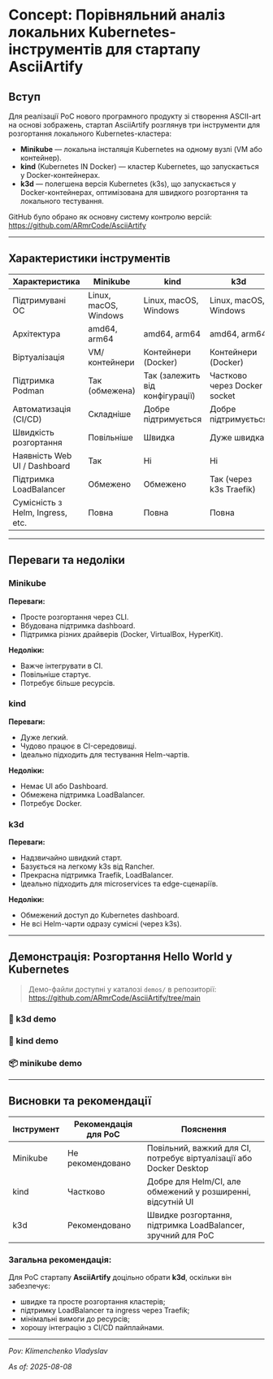 # Concept: Порівняльний аналіз локальних Kubernetes-інструментів для стартапу AsciiArtify

## Вступ

Для реалізації PoC нового програмного продукту зі створення ASCII-art на основі зображень, стартап AsciiArtify розглянув три інструменти для розгортання локального Kubernetes-кластера:

- **Minikube** — локальна інсталяція Kubernetes на одному вузлі (VM або контейнер).
- **kind** (Kubernetes IN Docker) — кластер Kubernetes, що запускається у Docker-контейнерах.
- **k3d** — полегшена версія Kubernetes (k3s), що запускається у Docker-контейнерах, оптимізована для швидкого розгортання та локального тестування.

GitHub було обрано як основну систему контролю версій: https://github.com/ARmrCode/AsciiArtify

---

## Характеристики інструментів

| Характеристика                        | Minikube                    | kind                         | k3d                            |
|--------------------------------------|-----------------------------|-------------------------------|---------------------------------|
| Підтримувані ОС                      | Linux, macOS, Windows      | Linux, macOS, Windows        | Linux, macOS, Windows          |
| Архітектура                          | amd64, arm64                | amd64, arm64                  | amd64, arm64                   |
| Віртуалізація                       | VM/контейнери               | Контейнери (Docker)          | Контейнери (Docker)            |
| Підтримка Podman                     | Так (обмежена)             | Так (залежить від конфігурації) | Частково через Docker socket |
| Автоматизація (CI/CD)                | Складніше                  | Добре підтримується          | Добре підтримується            |
| Швидкість розгортання               | Повільніше                 | Швидка                       | Дуже швидка                    |
| Наявність Web UI / Dashboard        | Так                        | Ні                            | Ні                             |
| Підтримка LoadBalancer               | Обмежено                   | Обмежено                     | Так (через k3s Traefik)        |
| Сумісність з Helm, Ingress, etc.     | Повна                      | Повна                         | Повна                          |

---

## Переваги та недоліки

### Minikube
**Переваги:**
- Просте розгортання через CLI.
- Вбудована підтримка dashboard.
- Підтримка різних драйверів (Docker, VirtualBox, HyperKit).

**Недоліки:**
- Важче інтегрувати в CI.
- Повільніше стартує.
- Потребує більше ресурсів.

### kind
**Переваги:**
- Дуже легкий.
- Чудово працює в CI-середовищі.
- Ідеально підходить для тестування Helm-чартів.

**Недоліки:**
- Немає UI або Dashboard.
- Обмежена підтримка LoadBalancer.
- Потребує Docker.

### k3d
**Переваги:**
- Надзвичайно швидкий старт.
- Базується на легкому k3s від Rancher.
- Прекрасна підтримка Traefik, LoadBalancer.
- Ідеально підходить для microservices та edge-сценаріїв.

**Недоліки:**
- Обмежений доступ до Kubernetes dashboard.
- Не всі Helm-чарти одразу сумісні (через k3s).

---

## Демонстрація: Розгортання Hello World у Kubernetes

> Демо-файли доступні у каталозі `demos/` в репозиторії: https://github.com/ARmrCode/AsciiArtify/tree/main

### 🔧 k3d demo

<asciinema-player src="../demos/k3d-hello.cast" autoplay loop speed="1.5"></asciinema-player>

### 🐳 kind demo

<asciinema-player src="../demos/kind-hello.cast" autoplay loop speed="1.5"></asciinema-player>

### 📦 minikube demo

<asciinema-player src="../demos/minikube-hello.cast" autoplay loop speed="1.5"></asciinema-player>

---

## Висновки та рекомендації

| Інструмент | Рекомендація для PoC | Пояснення |
|------------|----------------------|-----------|
| Minikube   | Не рекомендовано     | Повільний, важкий для CI, потребує віртуалізації або Docker Desktop |
| kind       | Частково             | Добре для Helm/CI, але обмежений у розширенні, відсутній UI |
| k3d        | Рекомендовано        | Швидке розгортання, підтримка LoadBalancer, зручний для PoC |

### Загальна рекомендація:
Для PoC стартапу **AsciiArtify** доцільно обрати **k3d**, оскільки він забезпечує:
- швидке та просте розгортання кластерів;
- підтримку LoadBalancer та ingress через Traefik;
- мінімальні вимоги до ресурсів;
- хорошу інтеграцію з CI/CD пайплайнами.

---

_Pov: Klimenchenko Vladyslav_

_As of: 2025-08-08_


